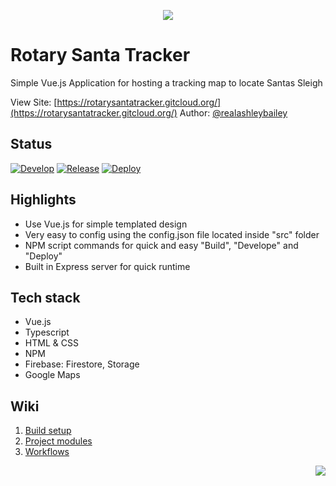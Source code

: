 <p align="center">
    <img src="https://user-images.githubusercontent.com/16636012/153734435-6d903cf5-f46f-48ad-8ea1-0cd45470d331.png"/>
</p>

# Rotary Santa Tracker
Simple Vue.js Application for hosting a tracking map to locate Santas Sleigh

View Site: [https://rotarysantatracker.gitcloud.org/](https://rotarysantatracker.gitcloud.org/)
Author: [@realashleybailey](https://www.github.com/realashleybailey)

Status
---
[![Develop](https://github.com/realashleybailey/RotarySantaTracker/actions/workflows/develop_pr_checks.yml/badge.svg)](https://github.com/realashleybailey/RotarySantaTracker/actions/workflows/develop_pr_checks.yml)
[![Release](https://github.com/realashleybailey/RotarySantaTracker/actions/workflows/release_pr_checks.yml/badge.svg)](https://github.com/realashleybailey/RotarySantaTracker/actions/workflows/release_pr_checks.yml)
[![Deploy](https://github.com/realashleybailey/RotarySantaTracker/actions/workflows/deploy.yml/badge.svg)](https://github.com/realashleybailey/RotarySantaTracker/actions/workflows/deploy.yml)

Highlights
---
- Use Vue.js for simple templated design
- Very easy to config using the config.json file located inside "src" folder
- NPM script commands for quick and easy "Build", "Develope" and "Deploy"
- Built in Express server for quick runtime

Tech stack
---
- Vue.js
- Typescript
- HTML & CSS
- NPM
- Firebase: Firestore, Storage
- Google Maps

Wiki
---
1. [Build setup](https://github.com/realashleybailey/RotarySantaTracker/wiki/Build-setup)
2. [Project modules](https://github.com/realashleybailey/RotarySantaTracker/wiki/Project-modules)
3. [Workflows](https://github.com/realashleybailey/RotarySantaTracker/wiki/Workflows)

<p align="right">
<img src="https://img.shields.io/github/license/realashleybailey/RotarySantaTracker">
</p>
